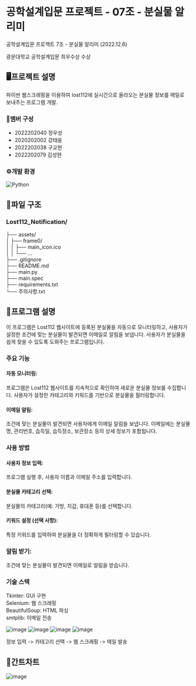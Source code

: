 # 공학설계입문 프로젝트 - 07조 - 분실물 알리미
공학설계입문 프로젝트 7조 - 분실물 알리미 (2022.12.6)

광운대학교 공학설계입문 최우수상 수상 

## 🖥프로젝트 설명
파이썬 웹스크래핑을 이용하여 lost112에 실시간으로 올라오는 분실물 정보를 메일로 보내주는 프로그램 개발.


### 👥멤버 구성
- 2022202040 정우성
- 2020202002 강태웅
- 2022202038 구교현
- 2022202079 김성현


### ⚙개발 환경
![Python](https://img.shields.io/badge/python-3670A0?style=for-the-badge&logo=python&logoColor=white)

## 📂파일 구조
### Lost112_Notification/
├── assets/<br/>
│   ├── frame0/<br/>
│   │   ├── main_icon.ico<br/>
│   │   └── ...<br/>
├── .gitignore<br/>
├── README.md<br/>
├── main.py<br/>
├── main.spec<br/>
├── requirements.txt<br/>
└── 주의사항.txt

## 📌프로그램 설명
이 프로그램은 Lost112 웹사이트에 등록된 분실물을 자동으로 모니터링하고, 사용자가 설정한 조건에 맞는 분실물이 발견되면 이메일로 알림을 보냅니다. 사용자가 분실물을 쉽게 찾을 수 있도록 도와주는 프로그램입니다.

### 주요 기능
#### 자동 모니터링:
프로그램은 Lost112 웹사이트를 지속적으로 확인하여 새로운 분실물 정보를 수집합니다.
사용자가 설정한 카테고리와 키워드를 기반으로 분실물을 필터링합니다.
#### 이메일 알림:
조건에 맞는 분실물이 발견되면 사용자에게 이메일 알림을 보냅니다.
이메일에는 분실물명, 관리번호, 습득일, 습득장소, 보관장소 등의 상세 정보가 포함됩니다.

### 사용 방법
#### 사용자 정보 입력:
프로그램 실행 후, 사용자 이름과 이메일 주소를 입력합니다.
#### 분실물 카테고리 선택:
분실물의 카테고리(예: 가방, 지갑, 휴대폰 등)를 선택합니다.
#### 키워드 설정 (선택 사항):
특정 키워드를 입력하여 분실물을 더 정확하게 필터링할 수 있습니다.
### 알림 받기:
조건에 맞는 분실물이 발견되면 이메일로 알림을 받습니다.

### 기술 스택

Tkinter: GUI 구현<br/>
Selenium: 웹 스크래핑<br/>
BeautifulSoup: HTML 파싱<br/>
smtplib: 이메일 전송


![image](https://github.com/user-attachments/assets/07baa606-3de8-4177-a653-550a2f9ea8e9)
![image](https://github.com/user-attachments/assets/d7fc8657-af09-4645-b97e-a9271f9890b2)
![image](https://github.com/user-attachments/assets/da4ba738-eafd-4f32-91c3-5bf161161eb1)
![image](https://github.com/user-attachments/assets/e33226eb-486e-475e-9f23-b0bfeafedb53)

정보 입력 -> 카테고리 선택 -> 웹 스크래핑 -> 메일 발송


## 📆간트차트
![image](https://user-images.githubusercontent.com/117130749/205504942-cbde05ea-d637-4a86-ad34-6799ddcce7e1.png)
